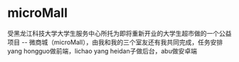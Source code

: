 # microMall
受黑龙江科技大学大学生服务中心所托为即将重新开业的大学生超市做的一个公益项目 -- 微商城（microMall），由我和我的三个室友还有我共同完成，任务安排yang hongguo做前端，lichao yang heidan子做后台，abu做安卓端 
